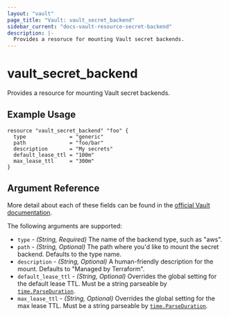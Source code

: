 ```yaml
---
layout: "vault"
page_title: "Vault: vault_secret_backend"
sidebar_current: "docs-vault-resource-secret-backend"
description: |-
  Provides a resoruce for mounting Vault secret backends.
---
```


# vault\_secret\_backend

Provides a resource for mounting Vault secret backends.

## Example Usage

```
resource "vault_secret_backend" "foo" {
  type              = "generic"
  path              = "foo/bar"
  description       = "My secrets"
  default_lease_ttl = "100m"
  max_lease_ttl     = "300m"
}
```

## Argument Reference

More detail about each of these fields can be found in the [official
Vault documentation](https://www.vaultproject.io/docs/http/sys-mounts.html).

The following arguments are supported:

* `type` - _(String, Required)_ The name of the backend type, such as "aws".
* `path` - _(String, Optional)_ The path where you'd like to mount the secret backend. Defaults to the type name.
* `description` - _(String, Optional)_ A human-friendly description for the mount. Defaults to "Managed by Terraform".
* `default_lease_ttl` - _(String, Optional)_ Overrides the global setting for the default lease TTL. Must be a string parseable by [`time.ParseDuration`](https://golang.org/pkg/time/#ParseDuration).
* `max_lease_ttl` - _(String, Optional)_ Overrides the global setting for the max lease TTL. Must be a string parseable by [`time.ParseDuration`](https://golang.org/pkg/time/#ParseDuration).
